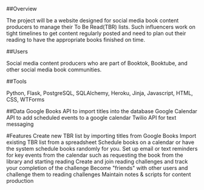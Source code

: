 ##Overview

The project will be a website designed for social media book content producers to manage their To Be Read(TBR) lists. Such influencers work on tight timelines to get content regularly posted and need to plan out their reading to have the appropriate books finished on time. 

##Users

Social media content producers who are part of Booktok, Booktube, and other social media book communities. 

##Tools

Python, Flask, PostgreSQL, SQLAlchemy, Heroku, Jinja, Javascript, HTML, CSS, WTForms

##Data
Google Books API to import titles into the database
Google Calendar API to add scheduled events to a google calendar
Twilio API for text messaging

#Features
Create new TBR list by importing titles from Google Books
Import existing TBR list from a spreadsheet
Schedule books on a calendar or have the system schedule books randomly for you. 
Set up email or text reminders for key events from the calendar such as requesting the book from the library and starting reading
Create and join reading challenges and track your completion of the challenge
Become "friends" with other users and challenge them to reading challenges
Maintain notes & scripts for content production 


